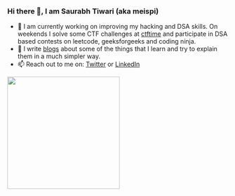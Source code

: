 ### Hi there 👋, I am Saurabh Tiwari (aka meispi)
- 🔭 I am currently working on improving my hacking and DSA skills. On weekends I solve some CTF challenges at [ctftime](https://ctftime.org/) and participate in DSA based contests on leetcode, geeksforgeeks and coding ninja.
- 📖 I write [blogs](https://meispi.github.io/) about some of the things that I learn and try to explain them in a much simpler way. 
- 📫 Reach out to me on: [Twitter](https://twitter.com/meispi_) or [LinkedIn](https://www.linkedin.com/in/meispi/)
<img src="https://media.giphy.com/media/jOsHaMf80vUfevmEkn/giphy.gif" width="256">
<!--
**meispi/meispi** is a ✨ _special_ ✨ repository because its `README.md` (this file) appears on your GitHub profile.

Here are some ideas to get you started:

- 🔭 I’m currently working on ...
- 🌱 I’m currently learning ...
- 👯 I’m looking to collaborate on ...
- 🤔 I’m looking for help with ...
- 💬 Ask me about ...
- 📫 How to reach me: ...
- 😄 Pronouns: ...
- ⚡ Fun fact: ...
-->

